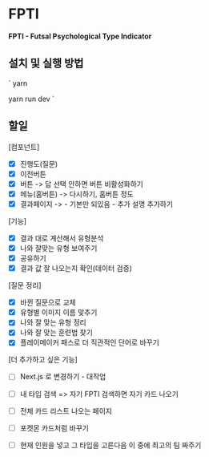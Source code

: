 # FPTI

**FPTI - Futsal Psychological Type Indicator**

## 설치 및 실행 방법

`
yarn

yarn run dev
`

## 할일

[컴포넌트]

- [x] 진행도(질문)
- [x] 이전버튼
- [x] 버튼 -> 답 선택 안하면 버튼 비활성화하기
- [x] 메뉴(홈버튼) -> 다시하기, 홈버튼 정도
- [x] 결과페이지 -> - 기본만 되있음 - 추가 설명 추가하기

[기능]

- [x] 결과 대로 계산해서 유형분석
- [x] 나와 잘맞는 유형 보여주기
- [x] 공유하기
- [x] 결과 값 잘 나오는지 확인(데이터 검증)

[질문 정리]

- [x] 바뀐 질문으로 교체
- [x] 유형별 이미지 이름 맟추기
- [x] 나와 잘 맞는 유형 정리
- [x] 나와 잘 맞는 훈련법 찾기
- [x] 플레이메이커 패스로 더 직관적인 단어로 바꾸기

[더 추가하고 싶은 기능]

- [ ] Next.js 로 변경하기 - 대작업

- [ ] 내 타입 검색 => 자기 FPTI 검색하면 자기 카드 나오기
- [ ] 전체 카드 리스트 나오는 페이지
- [ ] 포켓몬 카드처럼 바꾸기
- [ ] 현재 인원을 넣고 그 타입을 고른다음 이 중에 최고의 팀 짜주기
